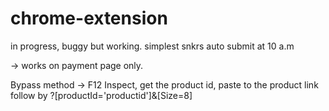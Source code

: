 # chrome-extension

in progress, buggy but working. 
simplest snkrs auto submit at 10 a.m

-> works on payment page only. 

Bypass method -> F12 Inspect, get the product id, paste to the product link follow by ?[productId='productid']&[Size=8]

